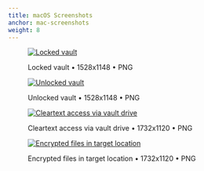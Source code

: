 ```yaml
---
title: macOS Screenshots
anchor: mac-screenshots
weight: 8
---
```

<div class="flex flex-wrap -mx-3">
  <div class="w-full px-3 lg:w-1/2">
    <figure class="rounded border border-gray-200 shadow-lg bg-white text-center p-2 mb-8">
      <a href="/presskit/en/mac-screenshot-1.png"><img class="inline-block mb-2" src="/presskit/en/mac-screenshot-1.png" alt="Locked vault"/></a>
      <figcaption>
        <p class="text-sm text-gray-500">Locked vault • 1528x1148 • PNG</p>
      </figcaption>
    </figure>
  </div>
  <div class="w-full px-3 lg:w-1/2">
    <figure class="rounded border border-gray-200 shadow-lg bg-white text-center p-2 mb-8">
      <a href="/presskit/en/mac-screenshot-2.png"><img class="inline-block mb-2" src="/presskit/en/mac-screenshot-2.png" alt="Unlocked vault"/></a>
      <figcaption>
        <p class="text-sm text-gray-500">Unlocked vault • 1528x1148 • PNG</p>
      </figcaption>
    </figure>
  </div>
  <div class="w-full px-3 lg:w-1/2">
    <figure class="rounded border border-gray-200 shadow-lg bg-white text-center p-2 mb-8">
      <a href="/presskit/en/mac-screenshot-3.png"><img class="inline-block mb-2" src="/presskit/en/mac-screenshot-3.png" alt="Cleartext access via vault drive"/></a>
      <figcaption>
        <p class="text-sm text-gray-500">Cleartext access via vault drive • 1732x1120 • PNG</p>
      </figcaption>
    </figure>
  </div>
  <div class="w-full px-3 lg:w-1/2">
    <figure class="rounded border border-gray-200 shadow-lg bg-white text-center p-2 mb-8">
      <a href="/presskit/en/mac-screenshot-4.png"><img class="inline-block mb-2" src="/presskit/en/mac-screenshot-4.png" alt="Encrypted files in target location"/></a>
      <figcaption>
        <p class="text-sm text-gray-500">Encrypted files in target location • 1732x1120 • PNG</p>
      </figcaption>
    </figure>
  </div>
</div>
